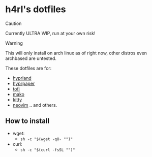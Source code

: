# h4rl's dotfiles

> [!CAUTION]
> Currently ULTRA WIP, run at your own risk!

> [!WARNING]
> This will only install on arch linux as of right now, other distros even archbased are untested.

These dotfiles are for:
- [hyprland](https://github.com/hyprwm/hyprland)
- [hyprpaper](https://github.com/hyprwm/hyprpaper)
- [tofi](https://github.com/philj56/tofi)
- [mako](https://github.com/emersion/mako)
- [kitty](https://sw.kovidgoyal.net/kitty/)
- [neovim](https://neovim.io)
.. and others.


## How to install
- wget:
    - `sh -c "$(wget -qO- "")"`
- curl:
    - `sh -c "$(curl -fsSL "")"`
